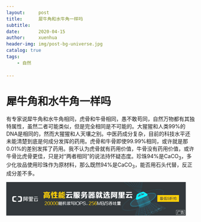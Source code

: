 ```yaml
---
layout:     post
title:      犀牛角和水牛角一样吗
subtitle:   
date:       2020-04-15
author:     xuenhua
header-img: img/post-bg-universe.jpg
catalog: true
tags:
    - 自然

---
```


# 犀牛角和水牛角一样吗
有专家说犀牛角和水牛角相同，虎骨和牛骨相同，愚不敢苟同，自然万物都有其独特属性，虽然二者可能类似，但是完全相同是不可能的。大猩猩和人类99%的DNA是相同的，然而大猩猩和人天壤之别。中医药成分复杂，目前的科技水平还未能清楚到底是何成分发挥的药用。虎骨和牛骨即使99.99%相同，或许就是那0.01%的差别发挥了药用。我不认为虎骨就有药用价值，牛骨没有药用价值，或许牛骨比虎骨更佳，只是对“两者相同”的说法持怀疑态度。珍珠94%是CaCO<sub>3</sub>，多少化妆品使用珍珠作为原材料，那么既然94%是CaCO<sub>3</sub>，能否用石头代替，反正成分差不多。




[![](https://github.com/xuenhua/xuenhua/blob/master/img/ads/ali.jpg?raw=true)](https://s.click.taobao.com/t?e=m%3D2%26s%3D7ngZThCwaCUcQipKwQzePCperVdZeJviEViQ0P1Vf2kguMN8XjClAkIrrC3KoeznlGm4gdHtBuLzb2M2f%2FoaoHRTtLCoLbOHFQZVrNNFjh9uK2ud60h6lE1WovaI4eZxiYWStHE%2B0ceFSvfO0N66nzO5MaXTjVACe2l9FrhMrdPv%2BfHIT3CFRNdvthxiSWPsdnn9YK8Mk5jfleFWJLnarYaVo1qVTQzCfw%2F8dhe%2BNbDGDmntuH4VtA%3D%3D)
